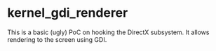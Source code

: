 # kernel_gdi_renderer

This is a basic (ugly) PoC on hooking the DirectX subsystem. It allows rendering to the screen using GDI.
